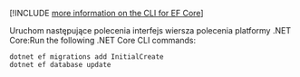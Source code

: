 [!INCLUDE [more information on the CLI for EF Core](~/includes/ef-cli.md)]

<span data-ttu-id="93348-101">Uruchom następujące polecenia interfejs wiersza polecenia platformy .NET Core:</span><span class="sxs-lookup"><span data-stu-id="93348-101">Run the following .NET Core CLI commands:</span></span>

```dotnetcli
dotnet ef migrations add InitialCreate
dotnet ef database update
```
